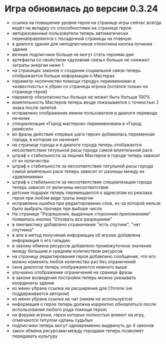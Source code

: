 # Игра обновилась до версии 0.3.24

- ссылка на повышение уровня героя на странице игры сейчас всегда ведёт на вкладку со способностями на странице героя
- авторизованные пользователи теперь автоматически перенаправляются с посадочной страницы на главную
- в диалоге здания для неподписчиков отключена кнопка починки здания
- вечные подписчики больше не могут стать героями дня
- артефакты со свойством «духовная связь» больше не снижают затраты энергии ниже 1
- на страницах законов о создании социальной связи теперь отображается больше информации о Мастерах
- параметр «количество помощи городу» переименован в «известность» и убран со страницы игрока (остался только на странице героя)
- параметр «безопасность» больше не может быть больше 100%
- влиятельность Мастеров теперь везде показывается с точностью 2 знака после запятой
- исправлено отображение имени пользователя в диалоге перевода печенек
- специализация «Город мастеров» переименована в «Город ремёсел»
- во фразы действия «первые шаги героя» добавилась переменная города, в котором он начинает
- на странице города и в диалоге города теперь отобажается несоответствие титульной расы города самой влиятельной расе
- штраф к стабильности за лишних Мастеров в городе теперь зависит от их количества
- штраф к стабильности за несоответствие титульной расы города самой влиятельно расе теперь зависит от разницы между их «давлениями»
- штраф к стабильности за несоответствие специализации города теперь зависит от величины несоответствия
- детские подарки теперь перемещаются к адресатам из рюкзака героя при любом виде траты энергии
- исправлена ошибка при редактировании слов, из-за которой нельзя было выбрать прочерк при выборе числа
- На странице "Разрешения, выданные сторонним приложениям" появилась кнопка "Отозвать все разрешения"
- в лингвистику добавлено ограничение "есть спутник", "нет спутника"
- в апи в метод получения информации об игроке добавлена информация о его гильдии
- в законы обмена ресурсов добавлено промежуточное значение между большим и средним количеством ресурсов
- на страницу редактирования героя добавлено сообщение, что его можно изменять любое количество раз без ограничений
- окна диалогов теперь отображаеются немного выше
- улучшено отображение ограничений на сранице фразы
- в законе возведения постройки теперь можно указывать координаты здания
- из меню убрана ссылка на расширение для Chrome (не поддерживается автором)
- из меню убрана ссылка на чат (никем не используется)
- информация о герое теперь должна корректно обновляться после использования любого рода помощи герою
- на форуме игроки, герои которых полностью влияют на игру, отмечаются титулом «длань судьбы»
- подписчики теперь могут одновременно выдвинуть до 4 законов
- закон обмена ресурсами между городами теперь позволяет передавать культуру